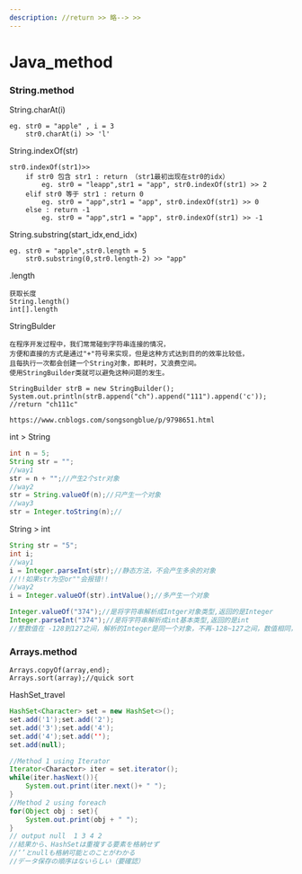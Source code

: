 ```yaml
---
description: //return >> 略--> >>
---
```


# Java\_method

### String.method

String.charAt\(i\)

```text
eg. str0 = "apple" , i = 3
    str0.charAt(i) >> 'l'
```

String.indexOf\(str\) 

```text
str0.indexOf(str1)>>
    if str0 包含 str1 : return （str1最初出现在str0的idx）
        eg. str0 = "leapp",str1 = "app", str0.indexOf(str1) >> 2
    elif str0 等于 str1 : return 0
        eg. str0 = "app",str1 = "app", str0.indexOf(str1) >> 0
    else : return -1
        eg. str0 = "app",str1 = "app", str0.indexOf(str1) >> -1
```

String.substring\(start\_idx,end\_idx\)

```text
eg. str0 = "apple",str0.length = 5
    str0.substring(0,str0.length-2) >> "app"
```

.length

```text
获取长度
String.length()
int[].length
```

StringBulder

```text
在程序开发过程中，我们常常碰到字符串连接的情况，
方便和直接的方式是通过"+"符号来实现，但是这种方式达到目的的效率比较低，
且每执行一次都会创建一个String对象，即耗时，又浪费空间。
使用StringBuilder类就可以避免这种问题的发生。

StringBuilder strB = new StringBuilder();
System.out.println(strB.append("ch").append("111").append('c'));
//return "ch111c"

https://www.cnblogs.com/songsongblue/p/9798651.html
```

int  &gt; String

```java
int n = 5;
String str = "";
//way1
str = n + "";//产生2个str对象
//way2
str = String.valueOf(n);//只产生一个对象
//way3
str = Integer.toString(n);//
```

String &gt; int

```java
String str = "5";
int i;
//way1
i = Integer.parseInt(str);//静态方法，不会产生多余的对象
//!!如果str为空or""会报错!!
//way2
i = Integer.valueOf(str).intValue();//多产生一个对象

Integer.valueOf("374");//是将字符串解析成Intger对象类型,返回的是Integer   
Integer.parseInt("374");//是将字符串解析成int基本类型,返回的是int
//整数值在 -128到127之间，解析的Integer是同一个对象，不再-128~127之间，数值相同，但地址不同。
```

### Arrays.method

```text
Arrays.copyOf(array,end);
Arrays.sort(array);//quick sort
```

HashSet\_travel

```java
HashSet<Character> set = new HashSet<>();
set.add('1');set.add('2');
set.add('3');set.add('4');
set.add('4');set.add('');
set.add(null);

//Method 1 using Iterator
Iterator<Charactor> iter = set.iterator();
while(iter.hasNext()){
    System.out.print(iter.next()+ " ");
}
//Method 2 using foreach
for(Object obj : set){
    System.out.print(obj + " ");
}
// output null  1 3 4 2
//結果から、HashSetは重複する要素を格納せず
//‘’とnullも格納可能とのことがわかる
//データ保存の順序はないらしい（要確認）
```





